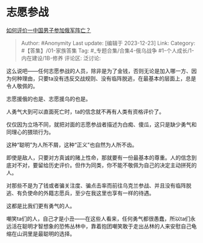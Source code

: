 # 志愿参战
[如何评价一中国男子参加俄军阵亡？](https://www.zhihu.com/question/635918875/answer/3335421256)

> Author: #Anonymity
> Last update: [编辑于 2023-12-23]
> Link:
> Category: #【答集】/01-家族答集
> Tag: #_专题合集/合集4-俄乌战争 #1-个人成长/1-内在建设/1B-修养
> 评论区:
> 泛讨论:

这么说吧——任何志愿参战的人员，除非是为了金钱，否则无论是加入哪一方、因为何种理由，只要ta没有违反交战规则、没有临阵脱逃，在最基本的层面上，总是令人敬佩的。

志愿援俄的也是、志愿援乌的也是。

人勇气大到可以直面死亡时，ta的信念就不再有人类有资格评价了。

仅仅因为立场不同，就把对面的志愿参战者描述为白痴、傻瓜，这只是缺少勇气和同理心的猥琐行为。

这种“聪明”为人所不屑，这种“正义”也自然为人所不齿。

即使是敌人，只要对方真诚的赌上性命，那就要有一份最基本的尊重。人的信念到底对不对，要留给历史评价。但作为同类，你不能不敬佩为自己的决定主动拼死的人。

对那些不是为了钱或者骗关注度、骗点击率而前往乌克兰参战、并且没有临阵脱逃、有负使命的外籍志愿兵，至少在我这里也享有一样的待遇。

这都是比我们更有勇气的人。

嘲笑ta们的人，自己才是小丑——在这些人看来，任何勇气都很愚蠢，所以ta们永远活在聪明才智想象的恐怖丛林中，靠着抱团嘲笑敢于走出丛林的人来安慰自己龟缩在山洞里是最聪明的选择。
